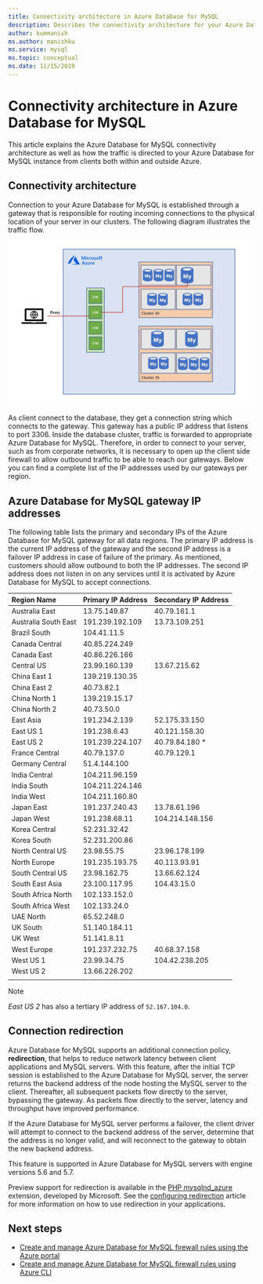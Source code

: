 ```yaml
---
title: Connectivity architecture in Azure Database for MySQL
description: Describes the connectivity architecture for your Azure Database for MySQL server.
author: kummanish
ms.author: manishku
ms.service: mysql
ms.topic: conceptual
ms.date: 11/15/2019
---
```


# Connectivity architecture in Azure Database for MySQL
This article explains the Azure Database for MySQL connectivity architecture as well as how the traffic is directed to your Azure Database for MySQL instance from clients both within and outside Azure.

## Connectivity architecture
Connection to your Azure Database for MySQL is established through a gateway that is responsible for routing incoming connections to the physical location of your server in our clusters. The following diagram illustrates the traffic flow.

![Overview of the connectivity architecture](./media/concepts-connectivity-architecture/connectivity-architecture-overview-proxy.png)

As client connect to the database, they get a connection string which connects to the gateway. This gateway has a public IP address that listens to port 3306. Inside the database cluster, traffic is forwarded to appropriate Azure Database for MySQL. Therefore, in order to connect to your server, such as from corporate networks, it is necessary to open up the client side firewall to allow outbound traffic to be able to reach our gateways. Below you can find a complete list of the IP addresses used by our gateways per region.

## Azure Database for MySQL gateway IP addresses
The following table lists the primary and secondary IPs of the Azure Database for MySQL gateway for all data regions. The primary IP address is the current IP address of the gateway and the second IP address is a failover IP address in case of failure of the primary. As mentioned, customers should allow outbound to both the IP addresses. The second IP address does not listen in on any services until it is activated by Azure Database for MySQL to accept connections.

| **Region Name** | **Primary IP Address** | **Secondary IP Address** |
|:----------------|:-------------|:------------------------|
| Australia East | 13.75.149.87 | 40.79.161.1 |
| Australia South East | 191.239.192.109 | 13.73.109.251 |
| Brazil South | 104.41.11.5 | |
| Canada Central | 40.85.224.249 | |
| Canada East | 40.86.226.166 | |
| Central US | 23.99.160.139 | 13.67.215.62 |
| China East 1 | 139.219.130.35 | |
| China East 2 | 40.73.82.1 | |
| China North 1 | 139.219.15.17 | |
| China North 2 | 40.73.50.0 | |
| East Asia | 191.234.2.139 | 52.175.33.150 |
| East US 1 | 191.238.6.43 | 40.121.158.30 |
| East US 2 | 191.239.224.107 | 40.79.84.180 * |
| France Central | 40.79.137.0 | 40.79.129.1 |
| Germany Central | 51.4.144.100 | |
| India Central | 104.211.96.159 | |
| India South | 104.211.224.146 | |
| India West | 104.211.160.80 | |
| Japan East | 191.237.240.43 | 13.78.61.196 |
| Japan West | 191.238.68.11 | 104.214.148.156 |
| Korea Central | 52.231.32.42 | |
| Korea South | 52.231.200.86 |  |
| North Central US | 23.98.55.75 | 23.96.178.199 |
| North Europe | 191.235.193.75 | 40.113.93.91 |
| South Central US | 23.98.162.75 | 13.66.62.124 |
| South East Asia | 23.100.117.95 | 104.43.15.0 |
| South Africa North | 102.133.152.0 | |
| South Africa West | 102.133.24.0 | |
| UAE North | 65.52.248.0 | |
| UK South | 51.140.184.11 | |
| UK West | 51.141.8.11| |
| West Europe | 191.237.232.75 | 40.68.37.158 |
| West US 1 | 23.99.34.75 | 104.42.238.205 |
| West US 2 | 13.66.226.202 | |
||||

> [!NOTE]
> *East US 2* has also a tertiary IP address of `52.167.104.0`.

## Connection redirection

Azure Database for MySQL supports an additional connection policy, **redirection**, that helps to reduce network latency between client applications and MySQL servers. With this feature, after the initial TCP session is established to the Azure Database for MySQL server, the server returns the backend address of the node hosting the MySQL server to the client. Thereafter, all subsequent packets flow directly to the server, bypassing the gateway. As packets flow directly to the server, latency and throughput have improved performance.

If the Azure Database for MySQL server performs a failover, the client driver will attempt to connect to the backend address of the server, determine that the address is no longer valid, and will reconnect to the gateway to obtain the new backend address.

This feature is supported in Azure Database for MySQL servers with engine versions 5.6 and 5.7.

Preview support for redirection is available in the [PHP mysqlnd_azure](https://github.com/microsoft/mysqlnd_azure) extension, developed by Microsoft. See the [configuring redirection](./howto-redirection.md) article for more information on how to use redirection in your applications. 

## Next steps

* [Create and manage Azure Database for MySQL firewall rules using the Azure portal](./howto-manage-firewall-using-portal.md)
* [Create and manage Azure Database for MySQL firewall rules using Azure CLI](./howto-manage-firewall-using-cli.md)